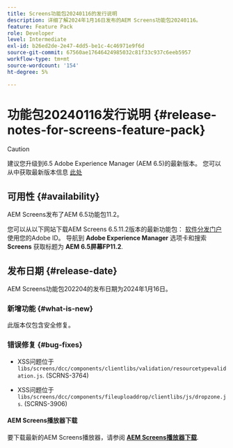 ```yaml
---
title: Screens功能包20240116的发行说明
description: 详细了解2024年1月16日发布的AEM Screens功能包20240116。
feature: Feature Pack
role: Developer
level: Intermediate
exl-id: b26ed2de-2e47-4dd5-be1c-4c46971e9f6d
source-git-commit: 67560ae17646424985032c81f33c937c6eeb5957
workflow-type: tm+mt
source-wordcount: '154'
ht-degree: 5%

---
```


# 功能包20240116发行说明 {#release-notes-for-screens-feature-pack}

>[!CAUTION]
>建议您升级到6.5 Adobe Experience Manager (AEM 6.5)的最新版本。 您可以从中获取最新版本信息 [此处](https://experienceleague.adobe.com/en/docs/experience-manager-65/content/release-notes/release-notes)

## 可用性 {#availability}

AEM Screens发布了AEM 6.5功能包11.2。

您可以从以下网站下载AEM Screens 6.5.11.2版本的最新功能包： [软件分发门户](https://experience.adobe.com/#/downloads/content/software-distribution/en/aem.html) 使用您的Adobe ID。 导航到 **Adobe Experience Manager** 选项卡和搜索 **Screens** 获取标题为 **AEM 6.5屏幕FP11.2**.

## 发布日期 {#release-date}

AEM Screens功能包202204的发布日期为2024年1月16日。

### 新增功能 {#what-is-new}

此版本仅包含安全修复。

### 错误修复 {#bug-fixes}

* XSS问题位于 `libs/screens/dcc/components/clientlibs/validation/resourcetypevalidation.js`. (SCRNS-3764)

* XSS问题位于 `libs/screens/dcc/components/fileuploaddrop/clientlibs/js/dropzone.js`. (SCRNS-3906)

#### AEM Screens播放器下载

要下载最新的AEM Screens播放器，请参阅 **[AEM Screens播放器下载](https://download.macromedia.com/screens/index.html)**.
